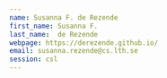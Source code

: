 ```yaml
---
name: Susanna F. de Rezende
first_name: Susanna F.
last_name:  de Rezende
webpage: https://derezende.github.io/
email: susanna.rezende@cs.lth.se 
session: csl
---
```

